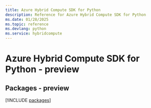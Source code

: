 ```yaml
---
title: Azure Hybrid Compute SDK for Python
description: Reference for Azure Hybrid Compute SDK for Python
ms.date: 01/28/2025
ms.topic: reference
ms.devlang: python
ms.service: hybridcompute
---
```

# Azure Hybrid Compute SDK for Python - preview
## Packages - preview
[!INCLUDE [packages](hybrid-compute-index.md)]